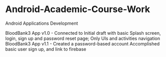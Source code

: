 # Android-Academic-Course-Work
Android Applications Development

BloodBank3 App v1.0 - Connected to Initial draft with basic Splash screen, login, sign up and password reset page; 
                      Only UIs and activities navigation
BloodBank3 App v1.1 - Created a password-based account
                      Accomplished basic user sign up, and link to firebase  
